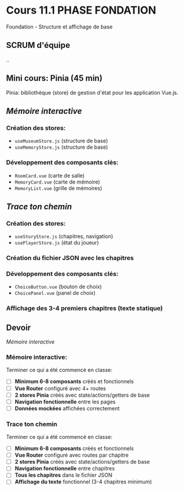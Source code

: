 # Cours 11.1 PHASE FONDATION

Foundation - Structure et affichage de base

<!-- mercredi 12 novembre -->

## SCRUM d'équipe

..


## Mini cours: Pinia (45 min)

Pinia: bibliothèque (store) de gestion d'état pour les application Vue.js.

## *Mémoire interactive*

### Création des stores:

- `useMuseumStore.js` (structure de base)
- `useMemoryStore.js` (structure de base)

### Développement des composants clés:

- `RoomCard.vue` (carte de salle)
- `MemoryCard.vue` (carte de mémoire)
- `MemoryList.vue` (grille de mémoires)

## *Trace ton chemin*

### Création des stores:

- `useStoryStore.js` (chapitres, navigation)
- `usePlayerStore.js` (état du joueur)

### Création du fichier JSON avec les chapitres

### Développement des composants clés:

- `ChoiceButton.vue` (bouton de choix)
- `ChoicePanel.vue` (panel de choix)

### Affichage des 3-4 premiers chapitres (texte statique)


## Devoir

*Mémoire interactive*

### Mémoire interactive:

Terminer ce qui a été commencé en classe:

- [ ] **Minimum 6-8 composants** créés et fonctionnels
- [ ] **Vue Router** configuré avec 4+ routes
- [ ] **2 stores Pinia** créés avec state/actions/getters de base
- [ ] **Navigation fonctionnelle** entre les pages
- [ ] **Données mockées** affichées correctement

### Trace ton chemin

Terminer ce qui a été commencé en classe:

- [ ] **Minimum 6-8 composants** créés et fonctionnels
- [ ] **Vue Router** configuré avec routes par chapitre
- [ ] **2 stores Pinia** créés avec state/actions/getters de base
- [ ] **Navigation fonctionnelle** entre chapitres
- [ ] **Tous les chapitres** dans le fichier JSON
- [ ] **Affichage du texte** fonctionnel (3-4 chapitres minimum)